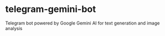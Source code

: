 # telegram-gemini-bot
Telegram bot powered by Google Gemini AI for text generation and image analysis
